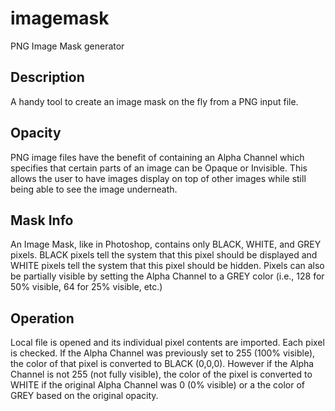 imagemask
=========

PNG Image Mask generator


Description
-----------
A handy tool to create an image mask on the fly from a PNG input file.


Opacity
-----------
PNG image files have the benefit of containing an Alpha Channel which specifies that certain parts of an image can be Opaque or Invisible.  This allows the user to have images display on top of other images while still being able to see the image underneath.


Mask Info
-----------
An Image Mask, like in Photoshop, contains only BLACK, WHITE, and GREY pixels.  BLACK pixels tell the system that this pixel should be displayed and WHITE pixels tell the system that this pixel should be hidden.  Pixels can also be partially visible by setting the Alpha Channel to a GREY color (i.e., 128 for 50% visible, 64 for 25% visible, etc.)


Operation
-----------
Local file is opened and its individual pixel contents are imported.  Each pixel is checked.  If the Alpha Channel was previously set to 255 (100% visible), the color of that pixel is converted to BLACK (0,0,0).  However if the Alpha Channel is not 255 (not fully visible), the color of the pixel is converted to WHITE if the original Alpha Channel was 0 (0% visible) or a the color of GREY based on the original opacity.
